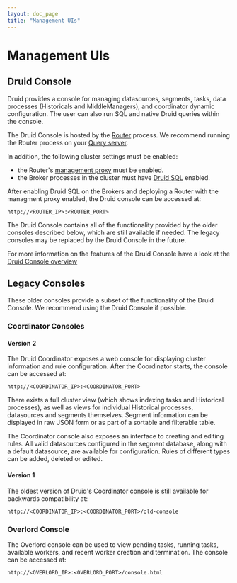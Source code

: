 ```yaml
---
layout: doc_page
title: "Management UIs"
---
```


<!--
  ~ Licensed to the Apache Software Foundation (ASF) under one
  ~ or more contributor license agreements.  See the NOTICE file
  ~ distributed with this work for additional information
  ~ regarding copyright ownership.  The ASF licenses this file
  ~ to you under the Apache License, Version 2.0 (the
  ~ "License"); you may not use this file except in compliance
  ~ with the License.  You may obtain a copy of the License at
  ~
  ~   http://www.apache.org/licenses/LICENSE-2.0
  ~
  ~ Unless required by applicable law or agreed to in writing,
  ~ software distributed under the License is distributed on an
  ~ "AS IS" BASIS, WITHOUT WARRANTIES OR CONDITIONS OF ANY
  ~ KIND, either express or implied.  See the License for the
  ~ specific language governing permissions and limitations
  ~ under the License.
  -->

# Management UIs

## Druid Console

Druid provides a console for managing datasources, segments, tasks, data processes (Historicals and MiddleManagers), and coordinator dynamic configuration. The user can also run SQL and native Druid queries within the console.

The Druid Console is hosted by the [Router](../development/router.html) process. We recommend running the Router process on your [Query server](../design/processes.html).

In addition, the following cluster settings must be enabled:

- the Router's [management proxy](../development/router.html#enabling-the-management-proxy) must be enabled.
- the Broker processes in the cluster must have [Druid SQL](../querying/sql.html) enabled.

After enabling Druid SQL on the Brokers and deploying a Router with the managment proxy enabled, the Druid console can be accessed at:

```
http://<ROUTER_IP>:<ROUTER_PORT>
```

The Druid Console contains all of the functionality provided by the older consoles described below, which are still available if needed. The legacy consoles may be replaced by the Druid Console in the future.

For more information on the features of the Druid Console have a look at the [Druid Console overview](./druid-console.html)

## Legacy Consoles

These older consoles provide a subset of the functionality of the Druid Console. We recommend using the Druid Console if possible.

### Coordinator Consoles

#### Version 2

The Druid Coordinator exposes a web console for displaying cluster information and rule configuration. After the Coordinator starts, the console can be accessed at:

```
http://<COORDINATOR_IP>:<COORDINATOR_PORT>
```

There exists a full cluster view (which shows indexing tasks and Historical processes), as well as views for individual Historical processes, datasources and segments themselves. Segment information can be displayed in raw JSON form or as part of a sortable and filterable table.

The Coordinator console also exposes an interface to creating and editing rules. All valid datasources configured in the segment database, along with a default datasource, are available for configuration. Rules of different types can be added, deleted or edited.

#### Version 1

The oldest version of Druid's Coordinator console is still available for backwards compatibility at:

```
http://<COORDINATOR_IP>:<COORDINATOR_PORT>/old-console
```

### Overlord Console

The Overlord console can be used to view pending tasks, running tasks, available workers, and recent worker creation and termination. The console can be accessed at:

```
http://<OVERLORD_IP>:<OVERLORD_PORT>/console.html
```
